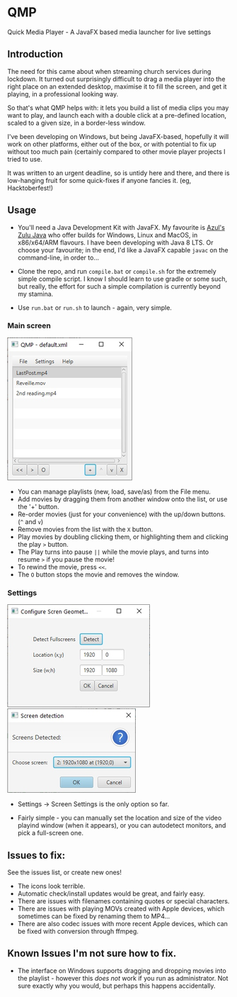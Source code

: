 # QMP
Quick Media Player - A JavaFX based media launcher for live settings

## Introduction

The need for this came about when streaming church services during
lockdown. It turned out surprisingly difficult to drag a media
player into the right place on an extended desktop, maximise it to
fill the screen, and get it playing, in a professional looking way.

So that's what QMP helps with: it lets you build a list of media clips
you may want to play, and launch each with a double click at a
pre-defined location, scaled to a given size, in a border-less
window.

I've been developing on Windows, but being JavaFX-based, hopefully
it will work on other platforms, either out of the box, or with
potential to fix up without too much pain (certainly compared to
other movie player projects I tried to use. 

It was written to an urgent deadline, so is
untidy here and there, and there is low-hanging fruit for some
quick-fixes if anyone fancies it. (eg, Hacktoberfest!)

## Usage

* You'll need a Java Development Kit with JavaFX. My favourite is
[Azul's Zulu Java](https://www.azul.com/downloads/?version=java-8-lts&package=jdk-fx)
who offer builds for Windows, Linux and MacOS, in x86/x64/ARM flavours. I have
been developing with Java 8 LTS. Or choose your favourite; in the end, I'd like
a JavaFX capable `javac` on the command-line, in order to...

* Clone the repo, and run `compile.bat` or `compile.sh` for the extremely simple
compile script. I know I should learn to use gradle or some such, but really, the
effort for such a simple compilation is currently beyond my stamina. 

* Use `run.bat` or `run.sh` to launch - again, very simple.

### Main screen

![Main Screenshot](img/screenshot1.jpg)

* You can manage playlists (new, load, save/as) from the File menu.
* Add movies by dragging them from another window onto the list,
or use the '+' button.
* Re-order movies (just for your convenience) with the up/down
buttons. (`^` and `v`)
* Remove movies from the list with the `X` button.
* Play movies by doubling clicking them, or highlighting them
and clicking the play `>` button.
* The Play turns into pause `||` while the movie plays, and turns
into resume `>` if you pause the movie!
* To rewind the movie, press `<<`.
* The `O` button stops the movie and removes the window.

### Settings

![Main Screenshot](img/screenshot2.jpg)
![Main Screenshot](img/screenshot3.jpg)

* Settings -> Screen Settings is the only option so far.

* Fairly simple - you can manually set the location and
size of the video playind window (when it appears), or
you can autodetect monitors, and pick a full-screen one.

## Issues to fix:

See the issues list, or create new ones!

* The icons look terrible.
* Automatic check/install updates would be great, and fairly easy.
* There are issues with filenames containing quotes or special characters.
* There are issues with playing MOVs created with Apple devices, which
sometimes can be fixed by renaming them to MP4...
* There are also codec issues with more recent Apple devices, which can
be fixed with conversion through ffmpeg.

## Known Issues I'm not sure how to fix.

* The interface on Windows supports dragging and dropping movies 
  into the playlist - however this *does not* work if you run as 
  administrator. Not sure exactly why you would, but perhaps this 
  happens accidentally. 
